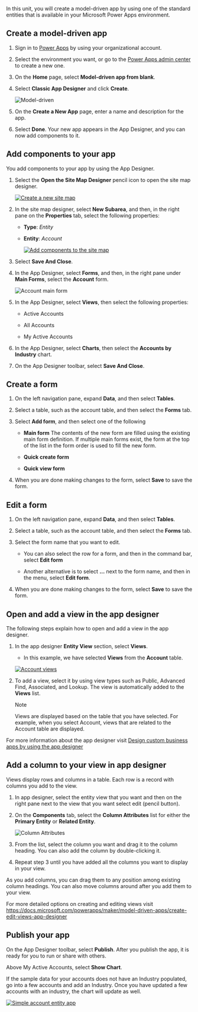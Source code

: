 In this unit, you will create a model-driven app by using one of the standard
entities that is available in your Microsoft Power Apps environment.

## Create a model-driven app

1.  Sign in to [Power Apps](https://make.powerapps.com/) by using your
    organizational account.

2.  Select the environment you want, or go to the [Power Apps admin
    center](https://admin.powerapps.com/) to create a new one.

3.  On the **Home** page, select **Model-driven app from blank**.

4.  Select **Classic App Designer** and click **Create**.

    ![Model-driven](../media/model-driven-app-from-blank.png)

5.  On the **Create a New App** page, enter a name and description for the app.

6.  Select **Done**. Your new app appears in the App Designer, and you can now
    add components to it.

## Add components to your app

You add components to your app by using the App Designer.

1.  Select the **Open the Site Map Designer** pencil icon to open the site map
    designer.

    [![Create a new site map](../media/app-designer-configuration.png)](../media/app-designer-configuration.png#lightbox)

2.  In the site map designer, select **New Subarea**, and then, in the right
    pane on the **Properties** tab, select the following properties:

    -   **Type**: *Entity*

    -   **Entity**: *Account*

        [![Add components to the site map](../media/sitemap-designer.png)](../media/sitemap-designer.png#lightbox)

3.  Select **Save And Close**.

4.  In the App Designer, select **Forms**, and then, in the right pane
    under **Main Forms**, select the **Account** form.

    ![Account main form](../media/account-forms.png)

5.  In the App Designer, select **Views**, then select the following properties:

    -   Active Accounts

    -   All Accounts

    -   My Active Accounts

6.  In the App Designer, select **Charts**, then select the **Accounts by Industry** chart.

7.  On the App Designer toolbar, select **Save And Close**.

## Create a form

1.	On the left navigation pane, expand **Data**, and then select **Tables**.

2.	Select a table, such as the account table, and then select the **Forms** tab.

3.	Select **Add form**, and then select one of the following
    *	**Main form**
            The contents of the new form are filled using the existing main form definition. If multiple main forms exist, the form at the top of the list in the form order is used to fill the new form.
    
    *   **Quick create form**
 	
    *   **Quick view form**

4.	When you are done making changes to the form, select **Save** to save the form.

## Edit a form

1.	On the left navigation pane, expand **Data**, and then select **Tables**.

2.	Select a table, such as the account table, and then select the **Forms** tab.

3.	Select the form name that you want to edit.

    *   You can also select the row for a form, and then in the command bar, select **Edit form**

    *   Another alternative is to select **...** next to the form name, and then in the menu, select **Edit form**.
    
4.	When you are done making changes to the form, select **Save** to save the form.

## Open and add a view in the app designer
The following steps explain how to open and add a view in the app designer.

1.	In the app designer **Entity View** section, select **Views**.
    *   In this example, we have selected **Views** from the **Account** table.

    [![Account views](../media/app-designer-add-view.png)](../media/app-designer-add-view.png#lightbox)

2.	To add a view, select it by using view types such as Public, Advanced Find, Associated, and Lookup. The view is automatically added to the **Views** list.

    > [!NOTE]
    > Views are displayed based on the table that you have selected. For example, when you select Account, views that are related to the Account table are displayed.

For more information about the app designer visit [Design custom business apps by using the app designer](https://docs.microsoft.com/powerapps/maker/model-driven-apps/design-custom-business-apps-using-app-designer)

## Add a column to your view in app designer

Views display rows and columns in a table. Each row is a record with columns you add to the view.

1.	In app designer, select the entity view that you want and then on the right pane next to the view that you want select edit (pencil button).

2.	On the **Components** tab, select the **Column Attributes** list for either the **Primary Entity** or **Related Entity**.

    ![Column Attributes](../media/column-attributes.png)

3.	From the list, select the column you want and drag it to the column heading. You can also add the column by double-clicking it.

4.	Repeat step 3 until you have added all the columns you want to display in your view.

As you add columns, you can drag them to any position among existing column headings. You can also move columns around after you add them to your view.

For more detailed options on creating and editing views visit https://docs.microsoft.com/powerapps/maker/model-driven-apps/create-edit-views-app-designer 

## Publish your app

On the App Designer toolbar, select **Publish**. After you publish the app, it
is ready for you to run or share with others.

Above My Active Accounts, select **Show Chart**.

If the sample data for your accounts does not have an Industry populated, go
into a few accounts and add an Industry. Once you have updated a few accounts
with an industry, the chart will update as well.

[![Simple account entity app](../media/account-charts.png)](../media/account-charts.png#lightbox)
